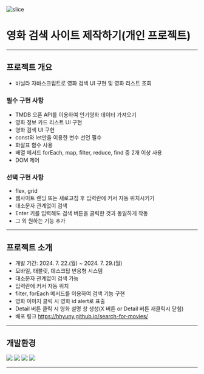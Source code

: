 ![slice](https://capsule-render.vercel.app/api?type=slice&color=0066ff&height=200&text=JavaScript&fontAlign=75&rotate=13&fontAlignY=25&desc=&descAlign=70.&descAlignY=44&fontColor=fff)

# 영화 검색 사이트 제작하기(개인 프로젝트)

---

## 프로젝트 개요

- 바닐라 자바스크립트로 영화 검색 UI 구현 및 영화 리스트 조회

### 필수 구현 사항

- TMDB 오픈 API를 이용하여 인기영화 데이터 가져오기
- 영화 정보 카드 리스트 UI 구현
- 영화 검색 UI 구현
- const와 let만을 이용한 변수 선언 필수
- 화살표 함수 사용
- 배열 메서드 forEach, map, filter, reduce, find 중 2개 이상 사용
- DOM 제어

### 선택 구현 사항

- flex, grid
- 웹사이트 랜딩 또는 새로고침 후 입력란에 커서 자동 위치시키기
- 대소문자 관계없이 검색
- Enter 키를 입력해도 검색 버튼을 클릭한 것과 동일하게 작동
- 그 외 원하는 기능 추가

---

## 프로젝트 소개

- 개발 기간: 2024. 7. 22.(월) ~ 2024. 7. 29.(월)
- 모바일, 태블릿, 데스크탑 반응형 시스템
- 대소문자 관계없이 검색 가능
- 입력란에 커서 자동 위치
- filter, forEach 메서드를 이용하여 검색 기능 구현
- 영화 이미지 클릭 시 영화 id alert로 표출
- Detail 버튼 클릭 시 영화 설명 창 생성(X 버튼 or Detail 버튼 재클릭시 닫힘)
- 배포 링크 https://hhyuny.github.io/search-for-movies/

---

## 개발환경

<img src="https://img.shields.io/badge/html5-E34F26?style=for-the-badge&logo=html5&logoColor=white"> <img src="https://img.shields.io/badge/css3-1572B6?style=for-the-badge&logo=css3&logoColor=white"> <img src="https://img.shields.io/badge/bootstrap-7952B3?style=for-the-badge&logo=bootstrap&logoColor=white"> <img src="https://img.shields.io/badge/javascript-F7DF1E?style=for-the-badge&logo=javascript&logoColor=white">

---
